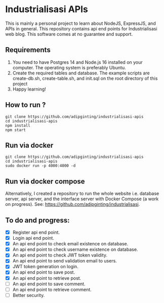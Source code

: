 # Industrialisasi APIs
This is mainly a personal project to learn about NodeJS, ExpressJS, and APIs in general. This repository contains api end points for Industrialisasi web blog. This software comes at no guarantee and support.

## Requirements
1. You need to have Postgres 14 and Node.js 16 installed on your computer. The operating system is preferably Ubuntu.
2. Create the required tables and database. The example scripts are create-db.sh, create-table.sh, and init.sql on the root directory of this project
3. Happy learning!

## How to run ?
    git clone https://github.com/adipginting/industrialisasi-apis
    cd industrialisasi-apis
    npm install
    npm start 
    

## Run via docker
    git clone https://github.com/adipginting/industrialisasi-apis
    cd industrialisasi-apis
    sudo docker run -p 4000:4000 -d

## Run via docker compose
Alternatively, I created a repository to run the whole website i.e. database server, api server, and the interface server with Docker Compose (a work on progress). See: https://github.com/adipginting/industrialisasi.

## To do and progress:
- [x] Register api end point.
- [x] Login api end point.
- [x] An api end point to check email existence on database.
- [x] An api end point to check username existence on database.
- [x] An api end point to check JWT token validity.
- [x] An api end point to send validation email to users.
- [x] JWT token generation on login.
- [x] An api end point to save post.
- [x] An api end point to retrieve post.
- [ ] An api end point to save comment.
- [ ] An api end point to retrieve comment.
- [ ] Better security.

